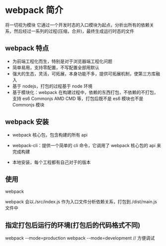 # webpack 简介

将一切视为模块
它通过一个开发时态的入口模块为起点，分析出所有的依赖关系，然后经过一系列的过程(压缩，合并)，最终生成运行时态的文件

## webpack 特点

- 为前端工程化而生，特别是对于浏览器端工程化问题
- 简单易用，支持零配置，不写配置全部用默认
- 强大的生态，灵活，可拓展，本身功能不多，提供可拓展机制，使第三方库融入
- 基于 nodejs，打包的过程基于 node 环境
- 基于模块化：webpack 在构建过程中，依赖的东西打包，不依赖的不打包，支持 es6 Commonjs AMD CMD 等，打包后既不是 es6 模块也不是 Commonjs 模块

## webpack 安装

- webpack 核心包，包含构建的所有 api
- webpack-cli：提供一个简单的 cli 命令，它调用了 webpack 核心包的 api 来完成构建

- 本地安装，每个工程都有自己对于的版本

## 使用

webpack

webpack 会以./src/index.js 作为入口文件分析依赖关系，打包到./dist/main.js 文件中

## 指定打包后运行的环境(打包后的代码格式不同)

webpack --mode=production
webpack --mode=development // 方便调试
